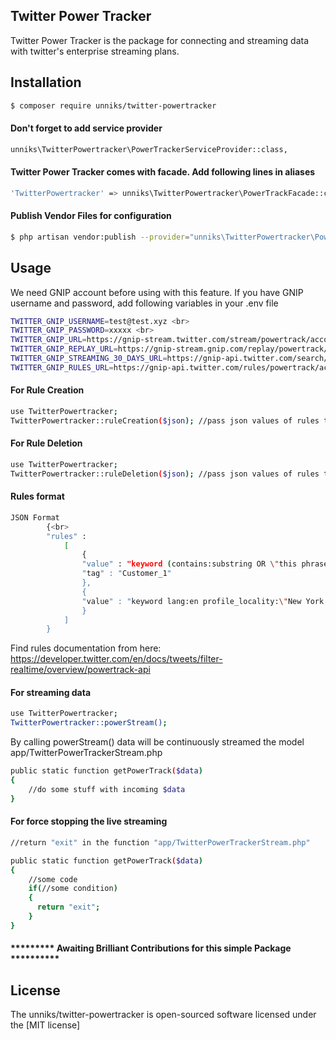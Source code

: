 
## Twitter Power Tracker

Twitter Power Tracker is the package for connecting and streaming data with twitter's enterprise streaming plans.

## Installation

```sh
$ composer require unniks/twitter-powertracker
```

#### Don't forget to add service provider
```sh
unniks\TwitterPowertracker\PowerTrackerServiceProvider::class,
```
#### Twitter Power Tracker comes with facade. Add following lines in aliases
```sh
'TwitterPowertracker' => unniks\TwitterPowertracker\PowerTrackFacade::class,
```

#### Publish Vendor Files for configuration
```sh
$ php artisan vendor:publish --provider="unniks\TwitterPowertracker\PowerTrackerServiceProvider"
```

## Usage

We need GNIP account before using with this feature. If you have GNIP username and password, add following variables in your .env file

```sh
TWITTER_GNIP_USERNAME=test@test.xyz <br>
TWITTER_GNIP_PASSWORD=xxxxx <br>
TWITTER_GNIP_URL=https://gnip-stream.twitter.com/stream/powertrack/accounts/{username}/publishers/twitter/{variable}.json <br>
TWITTER_GNIP_REPLAY_URL=https://gnip-stream.gnip.com/replay/powertrack/accounts/{username}/publishers/twitter/{variabale}.json <br>
TWITTER_GNIP_STREAMING_30_DAYS_URL=https://gnip-api.twitter.com/search/30day/accounts/{username}/{variabale}.json <br>
TWITTER_GNIP_RULES_URL=https://gnip-api.twitter.com/rules/powertrack/accounts/{username}/publishers/twitter/{variabale}.json 
```


#### For Rule Creation
```sh
use TwitterPowertracker; 
TwitterPowertracker::ruleCreation($json); //pass json values of rules to create
```


#### For Rule Deletion 
```sh
use TwitterPowertracker;
TwitterPowertracker::ruleDeletion($json); //pass json values of rules to delete
```

#### Rules format

```sh
JSON Format 
        {<br>
        "rules" :
            [
                {
                "value" : "keyword (contains:substring OR \"this phrase\")",
                "tag" : "Customer_1"
                },
                {
                "value" : "keyword lang:en profile_locality:\"New York City\""
                }
            ]
        }
```

Find rules documentation from here: https://developer.twitter.com/en/docs/tweets/filter-realtime/overview/powertrack-api

#### For streaming data

```sh
use TwitterPowertracker; 
TwitterPowertracker::powerStream();
```
By calling powerStream() data will be continuously streamed the model app/TwitterPowerTrackerStream.php 

```sh
public static function getPowerTrack($data)
{
    //do some stuff with incoming $data
}
```

#### For force stopping the live streaming

```sh
//return "exit" in the function "app/TwitterPowerTrackerStream.php"

public static function getPowerTrack($data)
{
    //some code
    if(//some condition)
    {
      return "exit";
    }
}
```

#### ********* Awaiting Brilliant Contributions for this simple Package **********

## License

The unniks/twitter-powertracker is open-sourced software licensed under the [MIT license]

